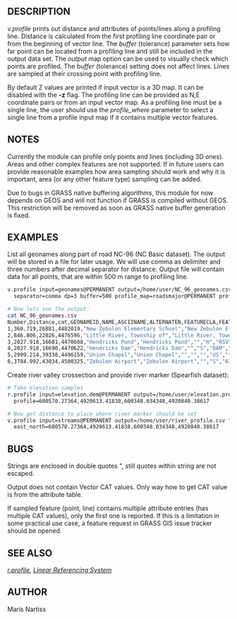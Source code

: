 ## DESCRIPTION

*v.profile* prints out distance and attributes of points/lines along a
profiling line. Distance is calculated from the first profiling line
coordinate pair or from the beginning of vector line.
The *buffer* (tolerance) parameter sets how far point can be located
from a profiling line and still be included in the output data set.
The *output* map option can be used to visually check which points are
profiled. The *buffer* (tolerance) setting does not affect lines. Lines
are sampled at their crossing point with profiling line.

By default Z values are printed if input vector is a 3D map. It can be
disabled with the **-z** flag.
The profiling line can be provided as N,E coordinate pairs or from an
input vector map. As a profiling line must be a single line, the user
should use the *profile_where* parameter to select a single line from a
profile input map if it contains multiple vector features.

## NOTES

Currently the module can profile only points and lines (including 3D
ones). Areas and other complex features are not supported. If in future
users can provide reasonable examples how area sampling should work and
why it is important, area (or any other feature type) sampling can be
added.

Due to bugs in GRASS native buffering algorithms, this module for now
depends on GEOS and will not function if GRASS is compiled without GEOS.
This restriction will be removed as soon as GRASS native buffer
generation is fixed.

## EXAMPLES

List all geonames along part of road NC-96 (NC Basic dataset). The
output will be stored in a file for later usage. We will use comma as
delimiter and three numbers after decimal separator for distance. Output
file will contain data for all points, that are within 500 m range to
profiling line.

```bash
v.profile input=geonames@PERMANENT output=/home/user/NC_96_geonames.csv\
  separator=comma dp=3 buffer=500 profile_map=roadsmajor@PERMANENT profile_where=cat=56

# Now lets see the output:
cat NC_96_geonames.csv
Number,Distance,cat,GEONAMEID,NAME,ASCIINAME,ALTERNATEN,FEATURECLA,FEATURECOD,COUNTRYCOD,CC2,ADMIN1,POPULATION,ELEVATION,GTOPO30,TIMEZONE,MODIFICATI,PPLKEY,SRC_ID,MAINT_ID
1,360.719,26881,4482019,"New Zebulon Elementary School","New Zebulon Elementary School","","S","SCH","US","","NC",0,106,91,"America/Iqaluit","2006-01-15 00:00:00",0,0,0
2,846.806,22026,4476596,"Little River, Township of","Little River, Township of","","A","ADMD","US","","NC",0,0,91,"America/Iqaluit","2006-01-15 00:00:00",0,0,0
3,2027.918,16681,4470608,"Hendricks Pond","Hendricks Pond","","H","RSV","US","","NC",0,0,91,"America/Iqaluit","2006-01-15 00:00:00",0,0,0
4,2027.918,16690,4470622,"Hendricks Dam","Hendricks Dam","","S","DAM","US","","NC",0,0,91,"America/Iqaluit","2006-01-15 00:00:00",0,0,0
5,2999.214,39338,4496159,"Union Chapel","Union Chapel","","","","US","","NC",0,0,96,"America/Iqaluit","2006-01-15 00:00:00",0,0,0
6,3784.992,43034,4500325,"Zebulon Airport","Zebulon Airport","","S","AIRP","US","","NC",0,108,98,"America/Iqaluit","2006-01-15 00:00:00",0,0,0
```

Create river valley crossection and provide river marker (Spearfish
dataset):

```bash
# Take elevation samples
r.profile input=elevation.dem@PERMANENT output=/home/user/elevation.profile \
  profile=600570.27364,4920613.41838,600348.034348,4920840.38617

# Now get distance to place where river marker should be set
v.profile input=streams@PERMANENT output=/home/user/river_profile.csv \
  east_north=600570.27364,4920613.41838,600348.034348,4920840.38617
```

## BUGS

Strings are enclosed in double quotes ", still quotes within string are
not escaped.

Output does not contain Vector CAT values. Only way how to get CAT value
is from the attribute table.

If sampled feature (point, line) contains multiple attribute entries
(has multiple CAT values), only the first one is reported. If this is a
limitation in some practical use case, a feature request in GRASS GIS
issue tracker should be opened.

## SEE ALSO

*[r.profile](r.profile.md), [Linear Referencing System](lrs.md)*

## AUTHOR

Maris Nartiss
